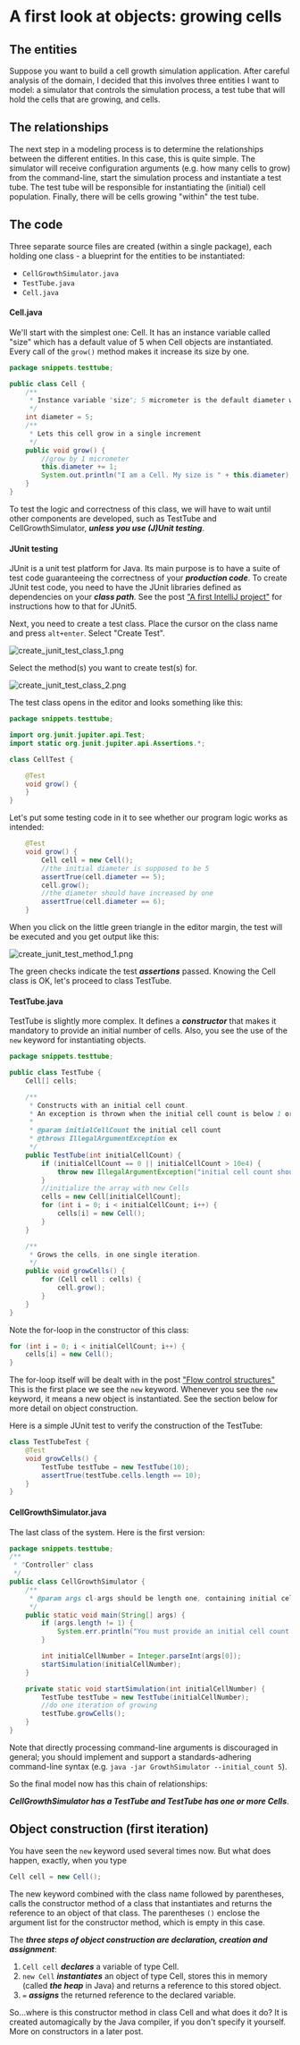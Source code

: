 # A first look at objects: growing cells

## The entities

Suppose you want to build a cell growth simulation application. After careful analysis of
the domain, I decided that this involves three entities I want to model: a simulator that
controls the simulation process, a test tube that will hold the cells that are growing, and 
cells.

## The relationships

The next step in a modeling process is to determine the relationships between the different 
entities. In this case, this is quite simple. The simulator will receive configuration arguments 
(e.g. how many cells to grow) from the command-line, start the simulation process and 
instantiate a test tube. The test tube will be responsible for instantiating the (initial) cell
population. Finally, there will be cells growing "within" the test tube.

## The code

Three separate source files are created (within a single package), each holding one class - a 
blueprint for the entities to be instantiated:

- `CellGrowthSimulator.java`
- `TestTube.java`
- `Cell.java`

#### Cell.java

We'll start with the simplest one: Cell. It has an instance variable called "size" which has a default 
value of 5 when Cell objects are instantiated. Every call of the `grow()` method makes it increase its size by one.

```java
package snippets.testtube;

public class Cell {
    /**
     * Instance variable "size"; 5 micrometer is the default diameter when Cell objects are instantiated
     */
    int diameter = 5;
    /**
     * Lets this cell grow in a single increment
     */
    public void grow() {
        //grow by 1 micrometer
        this.diameter += 1;
        System.out.println("I am a Cell. My size is " + this.diameter);
    }
}
```

To test the logic and correctness of this class, we will have to wait until other components are 
developed, such as TestTube and CellGrowthSimulator, **_unless you use (J)Unit testing_**. 

#### JUnit testing

JUnit is a unit test platform for Java. Its main purpose is to have a suite of test code guaranteeing 
the correctness of your **_production code_**. To create JUnit test code, you need to have the 
JUnit libraries defined as dependencies on your **_class path_**. 
See the post ["A first IntelliJ project"](/01_getting_started/intellij.md) for instructions how to 
that for JUnit5.

Next, you need to create a test class. Place the cursor on the class name and press `alt+enter`. Select "Create Test".

![create_junit_test_class_1.png](figures/create_junit_test_class_1.png) 

Select the method(s) you want to create test(s) for.

![create_junit_test_class_2.png](figures/create_junit_test_class_2.png)

The test class opens in the editor and looks something like this:

```java
package snippets.testtube;

import org.junit.jupiter.api.Test;
import static org.junit.jupiter.api.Assertions.*;

class CellTest {

    @Test
    void grow() {
    }
}
```

Let's put some testing code in it to see whether our program logic works as intended:

```java
    @Test
    void grow() {
        Cell cell = new Cell();
        //the initial diameter is supposed to be 5
        assertTrue(cell.diameter == 5);
        cell.grow();
        //the diameter should have increased by one
        assertTrue(cell.diameter == 6);
    }
```

When you click on the little green triangle in the editor margin, the test will be executed and you get output like this:

![create_junit_test_method_1.png](figures/create_junit_test_method_1.png)

The green checks indicate the test **_assertions_** passed. Knowing the Cell class is OK, let's proceed to class TestTube.


#### TestTube.java

TestTube is slightly more complex. It defines a **_constructor_** that makes it mandatory to
provide an initial number of cells. Also, you see the use of the `new` keyword for instantiating objects.

```java
package snippets.testtube;

public class TestTube {
    Cell[] cells;

    /**
     * Constructs with an initial cell count.
     * An exception is thrown when the initial cell count is below 1 or above 10e4.
     *
     * @param initialCellCount the initial cell count
     * @throws IllegalArgumentException ex
     */
    public TestTube(int initialCellCount) {
        if (initialCellCount == 0 || initialCellCount > 10e4) {
            throw new IllegalArgumentException("initial cell count should be above 1 and below 10e4: " + initialCellCount);
        }
        //initialize the array with new Cells
        cells = new Cell[initialCellCount];
        for (int i = 0; i < initialCellCount; i++) {
            cells[i] = new Cell();
        }
    }

    /**
     * Grows the cells, in one single iteration.
     */
    public void growCells() {
        for (Cell cell : cells) {
            cell.grow();
        }
    }
}
```

Note the for-loop in the constructor of this class:

```java
for (int i = 0; i < initialCellCount; i++) {
    cells[i] = new Cell();
}
```

The for-loop itself will be dealt with in the post ["Flow control structures"](/02_syntax/flow_control_structures.md) This is the first place we see the `new` keyword. Whenever you see the `new` keyword, it means a new object is instantiated. See the section below for more detail on object construction. 

Here is a simple JUnit test to verify the construction of the TestTube:

```java
class TestTubeTest {
    @Test
    void growCells() {
        TestTube testTube = new TestTube(10);
        assertTrue(testTube.cells.length == 10);
    }
}
```

#### CellGrowthSimulator.java

The last class of the system. Here is the first version:

```java
package snippets.testtube;
/**
 * "Controller" class
 */
public class CellGrowthSimulator {
    /**
     * @param args cl-args should be length one, containing initial cell number.
     */
    public static void main(String[] args) {
        if (args.length != 1) {
            System.err.println("You must provide an initial cell count. Aborting.");
        }

        int initialCellNumber = Integer.parseInt(args[0]);
        startSimulation(initialCellNumber);
    }

    private static void startSimulation(int initialCellNumber) {
        TestTube testTube = new TestTube(initialCellNumber);
        //do one iteration of growing
        testTube.growCells();
    }
}
```

Note that directly processing command-line arguments is discouraged in general; you should implement
and support a standards-adhering command-line syntax (e.g. `java -jar GrowthSimulator --initial_count 5`).

So the final model now has this chain of relationships:

**_CellGrowthSimulator has a TestTube and TestTube has one or more Cells_**.


## Object construction (first iteration)

You have seen the `new` keyword used several times now. But what does happen, exactly, when you type

```java
Cell cell = new Cell();
```

The new keyword combined with the class name followed by parentheses, calls the constructor method of a class that instantiates and returns the reference to an object of that class. The parentheses `()` enclose the argument list for the constructor method, which is empty in this case.  

The **_three steps of object construction are declaration, creation and assignment_**:

1. `Cell cell` **_declares_** a variable of type Cell.
2. `new Cell` **_instantiates_** an object of type Cell, stores this in memory (called **_the heap_** in Java) and returns a reference to this stored object.
3. `=` **_assigns_** the returned reference to the declared variable.

So…where is this constructor method in class Cell and what does it do? It is created automagically by the 
Java compiler, if you don't specify it yourself. More on constructors in a later post.

